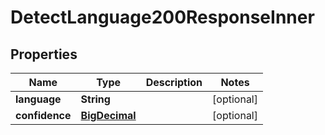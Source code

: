 

# DetectLanguage200ResponseInner

## Properties

Name | Type | Description | Notes
------------ | ------------- | ------------- | -------------
**language** | **String** |  |  [optional]
**confidence** | [**BigDecimal**](BigDecimal.md) |  |  [optional]




